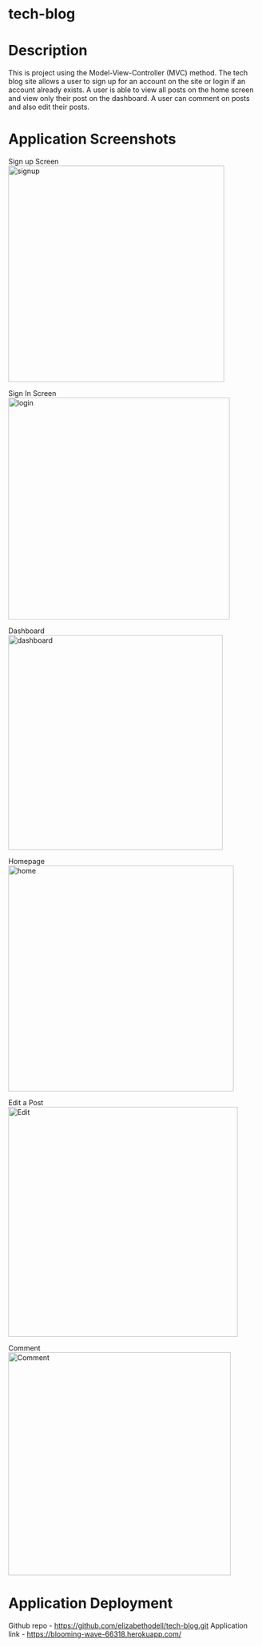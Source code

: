 # tech-blog

# Description
This is project using the Model-View-Controller (MVC) method. The tech blog site allows a user to sign up for an account on the site or login if an account already exists. A user is able to view all posts on the home screen and view only their post on the dashboard. A user can comment on posts and also edit their posts.

# Application Screenshots
Sign up Screen
<img width="432" alt="signup" src="https://user-images.githubusercontent.com/89113028/144764991-4b16a631-7878-48bd-a233-38a825106874.PNG">


Sign In Screen
<img width="443" alt="login" src="https://user-images.githubusercontent.com/89113028/144764996-f6f96575-01ac-4bfd-89ad-100769bec816.PNG">

Dashboard
<img width="429" alt="dashboard" src="https://user-images.githubusercontent.com/89113028/144765004-d9b83bb9-48cc-43e5-99cb-2da16fbdc023.PNG">

Homepage
<img width="451" alt="home" src="https://user-images.githubusercontent.com/89113028/144765009-1033b771-252e-4d7c-aab7-809a7aa9eb62.PNG">

Edit a Post
<img width="459" alt="Edit" src="https://user-images.githubusercontent.com/89113028/144765012-67afd610-4967-4d7d-bc57-80b3bec407dc.PNG">

Comment
<img width="445" alt="Comment" src="https://user-images.githubusercontent.com/89113028/144765014-6257dafb-09bf-4d37-a0f1-d230f792f968.PNG">


# Application Deployment
Github repo - https://github.com/elizabethodell/tech-blog.git
Application link - https://blooming-wave-66318.herokuapp.com/

